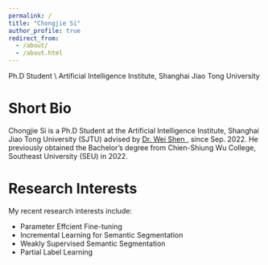 ```yaml
---
permalink: /
title: "Chongjie Si"
author_profile: true
redirect_from: 
  - /about/
  - /about.html
---
```

Ph.D Student \\
Artificial Intelligence Institute, Shanghai Jiao Tong University

Short Bio
======
Chongjie Si is a Ph.D Student at the Artificial Intelligence Institute, Shanghai Jiao Tong University (SJTU) advised by [Dr. Wei Shen <i class="fa-solid fa-arrow-up-right-from-square"></i>](https://shenwei1231.github.io), since Sep. 2022. He previously obtained the Bachelor’s degree from Chien-Shiung Wu College, Southeast University (SEU) in 2022.

Research Interests
========
My recent research interests include:
- Parameter Effcient Fine-tuning
- Incremental Learning for Semantic Segmentation
- Weakly Supervised Semantic Segmentation
- Partial Label Learning
